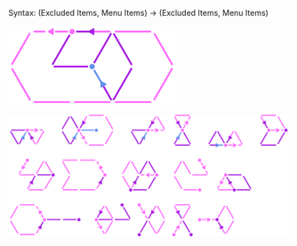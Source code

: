 Syntax:
(Excluded Items, Menu Items) -> (Excluded Items, Menu Items)

![](Images/Check%20for%20menu%20items%20and%20refill%20minecart%20pattern.png)

![](Check%20for%20Menu%20Items%20and%20Refill%20Minecart.png)

